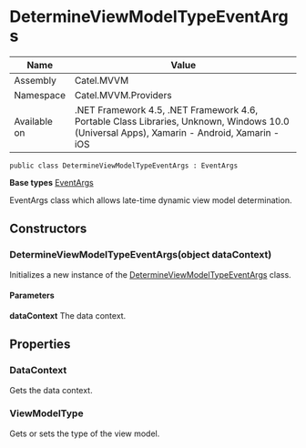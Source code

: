 

# DetermineViewModelTypeEventArgs

Name|Value
---|---
Assembly|Catel.MVVM
Namespace|Catel.MVVM.Providers
Available on|.NET Framework 4.5, .NET Framework 4.6, Portable Class Libraries, Unknown, Windows 10.0 (Universal Apps), Xamarin - Android, Xamarin - iOS

```
public class DetermineViewModelTypeEventArgs : EventArgs
```

**Base types**
[EventArgs]()


EventArgs class which allows late-time dynamic view model determination.



## Constructors

### DetermineViewModelTypeEventArgs(object dataContext)

Initializes a new instance of the [DetermineViewModelTypeEventArgs](#) class.

#### Parameters

**dataContext**
The data context.



## Properties

### DataContext

Gets the data context.



### ViewModelType

Gets or sets the type of the view model.



